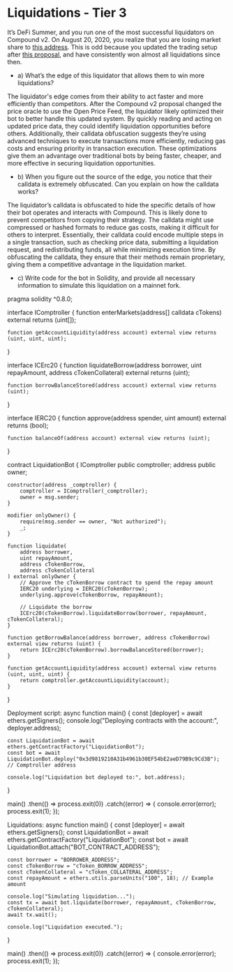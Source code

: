 # Liquidations - Tier 3
It’s DeFi Summer, and you run one of the most successful liquidators on Compound v2. On August 20, 2020, you realize that you are losing market share to [this address](https://etherscan.io/tx/0xec4f2ab36afa4fac4ba79b1ca67165c61c62c3bb6a18271c18f42a6bdfdb533d). This is odd because you updated the trading setup after [this proposal](https://compound.finance/governance/proposals/19), and have consistently won almost all liquidations since then.


- a) What’s the edge of this liquidator that allows them to win more liquidations?

The liquidator's edge comes from their ability to act faster and more efficiently than competitors. After the Compound v2 proposal changed the price oracle to use the Open Price Feed, the liquidator likely optimized their bot to better handle this updated system. By quickly reading and acting on updated price data, they could identify liquidation opportunities before others. Additionally, their calldata obfuscation suggests they’re using advanced techniques to execute transactions more efficiently, reducing gas costs and ensuring priority in transaction execution. These optimizations give them an advantage over traditional bots by being faster, cheaper, and more effective in securing liquidation opportunities.

- b) When you figure out the source of the edge, you notice that their calldata is extremely obfuscated. Can you explain on how the calldata works?

The liquidator’s calldata is obfuscated to hide the specific details of how their bot operates and interacts with Compound. This is likely done to prevent competitors from copying their strategy. The calldata might use compressed or hashed formats to reduce gas costs, making it difficult for others to interpret. Essentially, their calldata could encode multiple steps in a single transaction, such as checking price data, submitting a liquidation request, and redistributing funds, all while minimizing execution time. By obfuscating the calldata, they ensure that their methods remain proprietary, giving them a competitive advantage in the liquidation market.

- c) Write code for the bot in Solidity, and provide all necessary information to simulate this liquidation on a mainnet fork.

pragma solidity ^0.8.0;

interface IComptroller {
    function enterMarkets(address[] calldata cTokens) external returns (uint[]);

    function getAccountLiquidity(address account) external view returns (uint, uint, uint);
}

interface ICErc20 {
    function liquidateBorrow(address borrower, uint repayAmount, address cTokenCollateral) external returns (uint);

    function borrowBalanceStored(address account) external view returns (uint);
}

interface IERC20 {
    function approve(address spender, uint amount) external returns (bool);

    function balanceOf(address account) external view returns (uint);
}

contract LiquidationBot {
    IComptroller public comptroller;
    address public owner;

    constructor(address _comptroller) {
        comptroller = IComptroller(_comptroller);
        owner = msg.sender;
    }

    modifier onlyOwner() {
        require(msg.sender == owner, "Not authorized");
        _;
    }

    function liquidate(
        address borrower,
        uint repayAmount,
        address cTokenBorrow,
        address cTokenCollateral
    ) external onlyOwner {
        // Approve the cTokenBorrow contract to spend the repay amount
        IERC20 underlying = IERC20(cTokenBorrow);
        underlying.approve(cTokenBorrow, repayAmount);

        // Liquidate the borrow
        ICErc20(cTokenBorrow).liquidateBorrow(borrower, repayAmount, cTokenCollateral);
    }

    function getBorrowBalance(address borrower, address cTokenBorrow) external view returns (uint) {
        return ICErc20(cTokenBorrow).borrowBalanceStored(borrower);
    }

    function getAccountLiquidity(address account) external view returns (uint, uint, uint) {
        return comptroller.getAccountLiquidity(account);
    }
}


Deployment script:
async function main() {
    const [deployer] = await ethers.getSigners();
    console.log("Deploying contracts with the account:", deployer.address);

    const LiquidationBot = await ethers.getContractFactory("LiquidationBot");
    const bot = await LiquidationBot.deploy("0x3d9819210A31b4961b30EF54bE2aeD79B9c9Cd3B"); // Comptroller address

    console.log("Liquidation bot deployed to:", bot.address);
}

main()
    .then(() => process.exit(0))
    .catch((error) => {
        console.error(error);
        process.exit(1);
    });


Liquidations:
async function main() {
    const [deployer] = await ethers.getSigners();
    const LiquidationBot = await ethers.getContractFactory("LiquidationBot");
    const bot = await LiquidationBot.attach("BOT_CONTRACT_ADDRESS");

    const borrower = "BORROWER_ADDRESS";
    const cTokenBorrow = "cToken_BORROW_ADDRESS";
    const cTokenCollateral = "cToken_COLLATERAL_ADDRESS";
    const repayAmount = ethers.utils.parseUnits("100", 18); // Example amount

    console.log("Simulating liquidation...");
    const tx = await bot.liquidate(borrower, repayAmount, cTokenBorrow, cTokenCollateral);
    await tx.wait();

    console.log("Liquidation executed.");
}

main()
    .then(() => process.exit(0))
    .catch((error) => {
        console.error(error);
        process.exit(1);
    });




